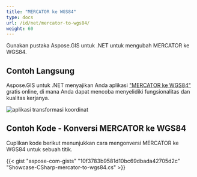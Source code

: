 ```yaml
---
title: "MERCATOR ke WGS84"
type: docs
url: /id/net/mercator-to-wgs84/
weight: 60
---
```


Gunakan pustaka Aspose.GIS untuk .NET untuk mengubah MERCATOR ke WGS84.

## **Contoh Langsung**

Aspose.GIS untuk .NET menyajikan Anda aplikasi ["MERCATOR ke WGS84"](https://products.aspose.app/gis/transformation/mercator-to-wgs84) gratis online, di mana Anda dapat mencoba menyelidiki fungsionalitas dan kualitas kerjanya.

![aplikasi transformasi koordinat](transform-coordinates.png)

## **Contoh Kode - Konversi MERCATOR ke WGS84**

Cuplikan kode berikut menunjukkan cara mengonversi MERCATOR ke WGS84 untuk sebuah titik.

{{< gist "aspose-com-gists" "10f3783b9581d10bc69dbada42705d2c" "Showcase-CSharp-mercator-to-wgs84.cs" >}}
